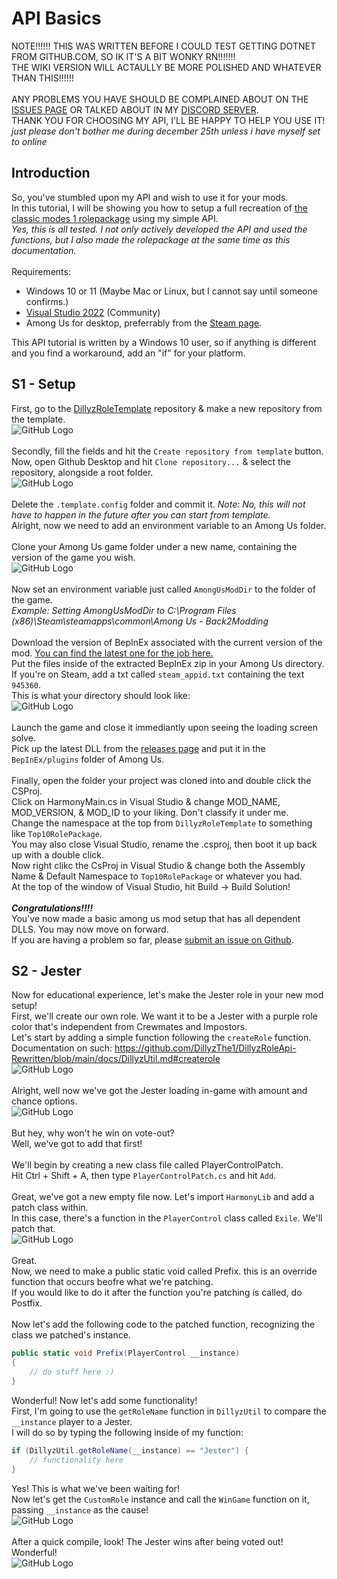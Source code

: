 # API Basics
NOTE!!!!!! THIS WAS WRITTEN BEFORE I COULD TEST GETTING DOTNET FROM GITHUB.COM, SO IK IT'S A BIT WONKY RN!!!!!!!<br>
THE WIKI VERSION WILL ACTAULLY BE MORE POLISHED AND WHATEVER THAN THIS!!!!!!<br>
<br>
ANY PROBLEMS YOU HAVE SHOULD BE COMPLAINED ABOUT ON THE <a href="https://github.com/DillyzThe1/DillyzRoleApi-Rewritten/issues/">ISSUES PAGE</a> OR TALKED ABOUT IN MY <a href="https://discord.gg/49NFTwcYgZ">DISCORD SERVER</a>.<br>
THANK YOU FOR CHOOSING MY API, I'LL BE HAPPY TO HELP YOU USE IT!<br>
*just please don't bother me during december 25th unless i have myself set to online*

## Introduction
So, you've stumbled upon my API and wish to use it for your mods.<br>
In this tutorial, I will be showing you how to setup a full recreation of <a href="/">the classic modes 1 rolepackage</a> using my simple API.<br>
*Yes, this is all tested. I not only actively developed the API and used the functions, but I also made the rolepackage at the same time as this documentation.*<br>
<br>
Requirements:
- Windows 10 or 11 (Maybe Mac or Linux, but I cannot say until someone confirms.)
- <a href="https://visualstudio.microsoft.com/vs/">Visual Studio 2022</a> (Community)
- Among Us for desktop, preferrably from the <a href="https://store.steampowered.com/app/945360/Among_Us/">Steam page</a>.

This API tutorial is written by a Windows 10 user, so if anything is different and you find a workaround, add an "if" for your platform.

## S1 - Setup
First, go to the <a href="https://github.com/DillyzThe1/DillyzRoleTemplate/">DillyzRoleTemplate</a> repository & make a new repository from the template.<br>
![GitHub Logo](/docs/assets/create-repo.png)<br>
<br>
Secondly, fill the fields and hit the `Create repository from template` button.<br>
Now, open Github Desktop and hit `Clone repository...` & select the repository, alongside a root folder.<br>
![GitHub Logo](/docs/assets/clone-repo.png)<br>
<br>
Delete the `.template.config` folder and commit it. *Note: No, this will not have to happen in the future after you can start from template.*<br>
Alright, now we need to add an environment variable to an Among Us folder.<br>
<br>
Clone your Among Us game folder under a new name, containing the version of the game you wish.<br>
![GitHub Logo](/docs/assets/clone-among-us.png)<br>
<br>
Now set an environment variable just called `AmongUsModDir` to the folder of the game.<br>
*Example: Setting AmongUsModDir to C:\Program Files (x86)\Steam\steamapps\common\Among Us - Back2Modding*<br>
<br>
Download the version of BepInEx associated with the current version of the mod. <a href="https://builds.bepinex.dev/projects/bepinex_be/577/BepInEx_UnityIL2CPP_x86_ec79ad0_6.0.0-be.577.zip">You can find the latest one for the job here.</a><br>
Put the files inside of the extracted BepInEx zip in your Among Us directory.<br>
If you're on Steam, add a txt called `steam_appid.txt` containing the text `945360`.<br>
This is what your directory should look like:<br>
![GitHub Logo](/docs/assets/among-us-bepinex.png)<br>
<br>
Launch the game and close it immediantly upon seeing the loading screen solve.<br>
Pick up the latest DLL from the <a href="https://github.com/DillyzThe1/DillyzRoleApi-Rewritten/releases/latest/">releases page</a> and put it in the `BepInEx/plugins` folder of Among Us.<br>
<br>
Finally, open the folder your project was cloned into and double click the CSProj.<br>
Click on HarmonyMain.cs in Visual Studio & change MOD_NAME, MOD_VERSION, & MOD_ID to your liking. Don't classify it under me.<br>
Change the namespace at the top from `DillyzRoleTemplate` to something like `Top10RolePackage`.<br>
You may also close Visual Studio, rename the .csproj, then boot it up back up with a double click.<br>
Now right clikc the CsProj in Visual Studio & change both the Assembly Name & Default Namespace to `Top10RolePackage` or whatever you had.<br>
At the top of the window of Visual Studio, hit Build -> Build Solution!<br>
<br>
<i><b>Congratulations!!!!</b></i><br>
You've now made a basic among us mod setup that has all dependent DLLS. You may now move on forward.<br>
If you are having a problem so far, please <a href="https://github.com/DillyzThe1/DillyzRoleApi-Rewritten/issues/new/">submit an issue on Github</a>.

## S2 - Jester
Now for educational experience, let's make the Jester role in your new mod setup!<br>
First, we'll create our own role. We want it to be a Jester with a purple role color that's independent from Crewmates and Impostors.<br>
Let's start by adding a simple function following the `createRole` function.<br>
Documentation on such: https://github.com/DillyzThe1/DillyzRoleApi-Rewritten/blob/main/docs/DillyzUtil.md#createrole <br>
![GitHub Logo](/docs/assets/jestercode.png)<br>
<br>
Alright, well now we've got the Jester loading in-game with amount and chance options.<br>
![GitHub Logo](/docs/assets/jester-in-game.png)<br>
<br>
But hey, why won't he win on vote-out?<br>
Well, we've got to add that first!<br>
<br>
We'll begin by creating a new class file called PlayerControlPatch.<br>
Hit Ctrl + Shift + A, then type `PlayerControlPatch.cs` and hit `Add`.<br>
<br>
Great, we've got a new empty file now. Let's import `HarmonyLib` and add a patch class within.<br>
In this case, there's a function in the `PlayerControl` class called `Exile`. We'll patch that.<br>
![GitHub Logo](/docs/assets/pcp-embedded-patch.png)<br>
<br>
Great.<br>
Now, we need to make a public static void called Prefix. this is an override function that occurs beofre what we're patching.<br>
If you would like to do it after the function you're patching is called, do Postfix.<br>
<br>
Now let's add the following code to the patched function, recognizing the class we patched's instance.<br>
```cs
public static void Prefix(PlayerControl __instance)
{
	// do stuff here :)
}
```
Wonderful! Now let's add some functionality!<br>
First, I'm going to use the `getRoleName` function in `DillyzUtil` to compare the `__instance` player to a Jester.<br>
I will do so by typing the following inside of my function:<br>
```cs
if (DillyzUtil.getRoleName(__instance) == "Jester") {
	// functionality here
}
```
Yes! This is what we've been waiting for!<br>
Now let's get the `CustomRole` instance and call the `WinGame` function on it, passing `__instance` as the cause!<br>
![GitHub Logo](/docs/assets/pcp-exile-patch.png)<br>
<br>
After a quick compile, look! The Jester wins after being voted out! Wonderful!<br>
![GitHub Logo](/docs/assets/jester-vote-out.png)<br>
<br>